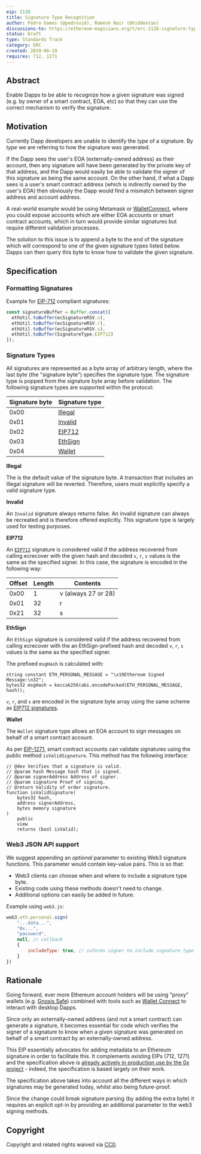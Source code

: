 ```yaml
---
eip: 2126
title: Signature Type Recognition
author: Pedro Gomes (@pedrouid), Ramesh Nair (@hiddentao)
discussions-to: https://ethereum-magicians.org/t/erc-2126-signature-type-recognition/3392
status: Draft
type: Standards Track
category: ERC
created: 2019-06-19
requires: 712, 1271
---
```


## Abstract

Enable Dapps to be able to recognize how a given signature was signed (e.g. by owner of a smart contract, EOA, etc) so that they can use the correct mechanism to verify the signature.

## Motivation

Currently Dapp developers are unable to identify the _type_ of a signature. By _type_ we are referring to how the signature was generated.

If the Dapp sees the user's EOA (externally-owned address) as their account, then any signature will have been generated by the private key of that address, and the Dapp would easily be able to validate the signer of this signature as being the same account. On the other hand, if what a Dapp sees is a user's smart contract address (which is indirectly owned by the user's EOA) then obviously the Dapp would find a mismatch between signer address and account address.

A real-world example would be using Metamask or [WalletConnect](https://walletconnect.org), where you could expose accounts which are either EOA accounts or smart contract accounts, which in turn would provide similar signatures but require different validation processes.

The solution to this issue is to append a byte to the end of the signature which will correspond to one of the given signature types listed below. Dapps can then query this byte to know how to validate the given signature.

## Specification

### Formatting Signatures

Example for [EIP-712](#EIP712) compliant signatures:

```javascript
const signatureBuffer = Buffer.concat([
  ethUtil.toBuffer(ecSignatureRSV.v),
  ethUtil.toBuffer(ecSignatureRSV.r),
  ethUtil.toBuffer(ecSignatureRSV.s),
  ethUtil.toBuffer(SignatureType.EIP712)
]);
```

### Signature Types

All signatures are represented as a byte array of arbitrary length, where the last byte (the "signature byte") specifies the signature type. The signature type is popped from the signature byte array before validation. The following signature types are supported within the protocol:

| Signature byte | Signature type      |
| -------------- | ------------------- |
| 0x00           | [Illegal](#illegal) |
| 0x01           | [Invalid](#invalid) |
| 0x02           | [EIP712](#eip712)   |
| 0x03           | [EthSign](#ethsign) |
| 0x04           | [Wallet](#wallet)   |

**Illegal**

The is the default value of the signature byte. A transaction that includes an Illegal signature will be reverted. Therefore, users must explicitly specify a valid signature type.

**Invalid**

An `Invalid` signature always returns false. An invalid signature can always be recreated and is therefore offered explicitly. This signature type is largely used for testing purposes.

**EIP712**

An [`EIP712`](https://eips.ethereum.org/EIPS/eip-712) signature is considered valid if the address recovered from calling ecrecover with the given hash and decoded `v`, `r`, `s` values is the same as the specified signer. In this case, the signature is encoded in the following way:

| Offset | Length | Contents            |
| ------ | ------ | ------------------- |
| 0x00   | 1      | v (always 27 or 28) |
| 0x01   | 32     | r                   |
| 0x21   | 32     | s                   |

**EthSign**

An `EthSign` signature is considered valid if the address recovered from calling ecrecover with the an EthSign-prefixed hash and decoded `v`, `r`, `s` values is the same as the specified signer.

The prefixed `msgHash` is calculated with:

```
string constant ETH_PERSONAL_MESSAGE = "\x19Ethereum Signed Message:\n32";
bytes32 msgHash = keccak256(abi.encodePacked(ETH_PERSONAL_MESSAGE, hash));
```

`v`, `r`, and `s` are encoded in the signature byte array using the same scheme as [EIP712 signatures](#EIP712).

**Wallet**

The `Wallet` signature type allows an EOA account to sign messages on behalf of a smart contract account.

As per [EIP-1271](https://eips.ethereum.org/EIPS/eip-1271), smart contract accounts can validate signatures using the public method `isValidSignature`. This method has the following interface:

```typescript=
// @dev Verifies that a signature is valid.
// @param hash Message hash that is signed.
// @param signerAddress Address of signer.
// @param signature Proof of signing.
// @return Validity of order signature.
function isValidSignature(
    bytes32 hash,
    address signerAddress,
    bytes memory signature
)
    public
    view
    returns (bool isValid);
```

### Web3 JSON API support

We suggest appending an _optional_ parameter to existing Web3 signature functions. This parameter would contain key-value pairs. This is so that:

- Web3 clients can choose when and where to include a signature type byte.
- Existing code using these methods doesn't need to change.
- Additional options can easily be added in future.

Example using `web3.js`:

```js
web3.eth.personal.sign(
    "...data...",
    "0x...",
    "password",
    null, // callback
    {
        includeType: true, // informs signer to include signature type
    }
})
```

## Rationale

Going forward, ever more Ethereum account holders will be using "proxy" wallets (e.g. [Gnosis Safe](https://safe.gnosis.io/)) combined with tools such as [Wallet Connect](https://walletconnect.org/) to interact with desktop Dapps.

Since only an externally-owned address (and not a smart contract) can generate a signature, it becomes essential for code which verifies the signer of a signature to know when a given signature was generated on behalf of a smart contract by an externally-owned address.

This EIP essentially advocates for adding metadata to an Ethereum signature in order to facilitate this. It complements existing EIPs (712, 1271) and the specification above is [already actively in production use by the 0x project](https://github.com/0xProject/0x-protocol-specification/blob/master/v2/v2-specification.md#signature-types) - indeed, the specification is based largely on their work. 

The specification above takes into account all the different ways in which signatures may be generated today, whilst also being future-proof. 

Since the change could break signature parsing (by adding the extra byte) it requires an explicit opt-in by providing an additional parameter to the web3 signing methods. 

## Copyright

Copyright and related rights waived via [CC0](https://creativecommons.org/publicdomain/zero/1.0/).
